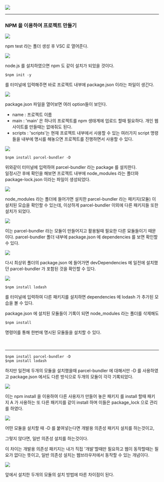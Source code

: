 ![](https://images.velog.io/images/sh981013s/post/f442d231-f720-4598-8d68-7cc728e100e1/image.png)

---

### NPM 을 이용하여 프로젝트 만들기

![](https://images.velog.io/images/sh981013s/post/b2d47c00-ae57-4a94-b297-58093effe638/image.png)

npm test 라는 폴더 생성 후 VSC 로 열어준다.

![](https://images.velog.io/images/sh981013s/post/50a1d2ea-0fa1-4c99-bc43-8551dceed7cf/image.png)

node.js 를 설치하였으면 npm 도 같이 설치가 되었을 것이다.
```
$npm init -y
```
를 터미널에 입력해주면 바로 프로젝트 내부에 package.json 이라는 파일이 생긴다.

![](https://images.velog.io/images/sh981013s/post/d9fcc126-bc92-424c-b13c-43930e478ccf/image.png)

package.json 파일을 열어보면 여러 option들이 보인다.
- name : 프로젝트 이름
- main : 
'main' 은 하나의 프로젝트를 npm 생태계에 업로드 할때 필요하다. 개인 웹사이트를 만들때는 없애줘도 된다.
- scripts : 
'scripts'는 현재 프로젝트 내부에서 사용할 수 있는 여러가지 script 명령들을 내부에 명시를 해놓으면 프로젝트를 진행하면서 사용할 수 있다.

![](https://images.velog.io/images/sh981013s/post/36d2fb70-1271-49d3-8c32-db1298840c59/image.png)


```
$npm install parcel-bundler -D
```
위와같이 터미널에 입력하여 parcel-bundler 라는 package 를 설치한다.<br/>
일정시간 후에 확인을 해보면 프로젝트 내부에 node_modules 라는 폴더와 
package-lock.json 이라는 파일이 생성되었다.

![](https://images.velog.io/images/sh981013s/post/c682aaa7-c6ec-4b5a-9811-dafa04e18029/image.png)

node_modules 라는 폴더에 들어가면 설치한 parcel-bundler 라는 패키지(모듈) 이 설치된 모습을 확인할 수 있는데, 이상하게 parcel-bundler 이외에 다른 패키지들 또한 설치가 되었다. <br/>

![](https://images.velog.io/images/sh981013s/post/218d449b-9ca9-49fa-ae01-b5e36ed60011/image.png)


이는 parcel-bundler 라는 모듈이 만들어지고 활용될때 필요한 다른 묘듈들이기 때문이다. 
parcel-bundler 폴더 내부에 package.json 에 dependencies 를 보면 확인할 수 있다.

![](https://images.velog.io/images/sh981013s/post/921bc868-4d6a-47ed-b449-2b137c8da016/image.png)

다시 최상위 폴더의 package.json 에 들어가면 devDependencies 에 
일전에 설치했던 parcel-bundler 가 포함된 것을 확인할 수 있다.

![](https://images.velog.io/images/sh981013s/post/cb1318ce-996c-4ca8-afe9-78182c7f457b/image.png)


```
$npm install lodash 
``` 
를 터미널에 입력하여 다른 패키지를 설치하면 dependencies 에 lodash 가 추가된 모습을 볼 수 있다.

package.json 에 설치된 모듈들이 기록이 되면 node_modules 라는 폴더를 삭제해도

```
$npm install 
```
명령어를 통해 한번에 명시된 모듈들을 설치할 수 있다.<br/><br/><br/>

---

```
$npm install parcel-bundler -D
$npm install lodash
```

하지만 일전에 두개의 모듈을 설치했을때 parcel-bundler 에 대해서만 -D 를 사용하였고 package.json 에서도 다른 방식으로 두개의 모듈이 각각 기록되었다.

![](https://images.velog.io/images/sh981013s/post/e23a1756-e2a6-4cc6-a63e-b25c5a1b866f/image.png)

이는 npm install 을 이용하여 다른 사용자가 만들어 놓은 패키지 를 install 할때 패키지 A 가 사용하는 또 다른 패키지를 같이 install 하며 이들은 package_lock 으로 관리를 하였다.

![](https://images.velog.io/images/sh981013s/post/ba55acb9-95c3-4533-b7a2-0915fc704eba/image.png)

어떤 모듈을 설치할 때 -D 를 붙여넣는다면
개발용 의존성 패키지 설치를 하는것이고,<br/>

그렇지 않다면,
일반 의존성 설치를 하는것이다.

이 차이는
개발용 의존성 패키지는 내가 직접 '개발'할때만 필요하고 웹이 동작할때는 필요가 없다는 뜻이고,
일반 의존성 설치는 웹브라우저에서 동작할 수 있는 개념이다.

![](https://images.velog.io/images/sh981013s/post/28420420-0fc0-4259-8d92-cb129805cd09/image.png)

앞에서 설치한 두개의 모듈의 설치 방법에 따른 차이점이 된다.



